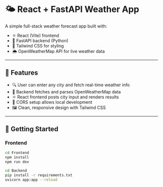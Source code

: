 # 🌤️ React + FastAPI Weather App

A simple full-stack weather forecast app built with:

- ⚛️ React (Vite) frontend  
- 🐍 FastAPI backend (Python)  
- 🎨 Tailwind CSS for styling  
- 🌦️ OpenWeatherMap API for live weather data  

---

## 🔧 Features

- 🔍 User can enter any city and fetch real-time weather info  
- 🔗 Backend fetches and parses OpenWeatherMap data  
- ⚛️ React frontend posts city input and renders results  
- 🔐 CORS setup allows local development  
- 🖼️ Clean, responsive design with Tailwind CSS  

---

## 🚀 Getting Started

### Frontend

```bash
cd Frontend
npm install
npm run dev

cd Backend
pip install -r requirements.txt
uvicorn app:app --reload




